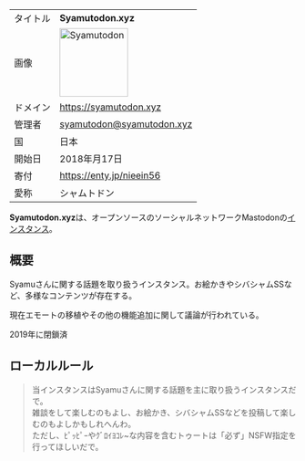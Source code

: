 <div>

|          |                                                                                                                                                                                                                                                                                                                                                        |
|----------|--------------------------------------------------------------------------------------------------------------------------------------------------------------------------------------------------------------------------------------------------------------------------------------------------------------------------------------------------------|
| タイトル | **Syamutodon.xyz**                                                                                                                                                                                                                                                                                                                                     |
| 画像     | [<img src="/images/thumb/e/e5/Syamutodon_logo.png/120px-Syamutodon_logo.png" srcset="/images/thumb/e/e5/Syamutodon_logo.png/180px-Syamutodon_logo.png 1.5x, /images/thumb/e/e5/Syamutodon_logo.png/240px-Syamutodon_logo.png 2x" width="120" height="120" alt="Syamutodon" />](/%E3%83%95%E3%82%A1%E3%82%A4%E3%83%AB:Syamutodon_logo.png "Syamutodon") |
| ドメイン | <a href="https://syamutodon.xyz" rel="nofollow">https://syamutodon.xyz</a>                                                                                                                                                                                                                                                                             |
| 管理者   | syamutodon@syamutodon.xyz                                                                                                                                                                                                                                                                                                                              |
| 国       | 日本                                                                                                                                                                                                                                                                                                                                                   |
| 開始日   | 2018年月17日                                                                                                                                                                                                                                                                                                                                           |
| 寄付     | <a href="https://enty.jp/nieein56" rel="nofollow">https://enty.jp/nieein56</a>                                                                                                                                                                                                                                                                         |
| 愛称     | シャムトドン                                                                                                                                                                                                                                                                                                                                           |

  
**Syamutodon.xyz**は、オープンソースのソーシャルネットワークMastodonの[インスタンス](/%E3%82%A4%E3%83%B3%E3%82%B9%E3%82%BF%E3%83%B3%E3%82%B9 "インスタンス")。

## 概要

Syamuさんに関する話題を取り扱うインスタンス。お絵かきやシバシャムSSなど、多様なコンテンツが存在する。

現在エモートの移植やその他の機能追加に関して議論が行われている。

2019年に閉鎖済

## ローカルルール

> 当インスタンスはSyamuさんに関する話題を主に取り扱うインスタンスだで。  
> 雑談をして楽しむのもよし、お絵かき、シバシャムSSなどを投稿して楽しむのもよしかもしれへんわ。  
> ただし、ﾋﾟｯﾋﾟｰやｸﾞﾛｲﾖｺﾚ\~な内容を含むトゥートは「必ず」NSFW指定を行ってほしいだで。

</div>
